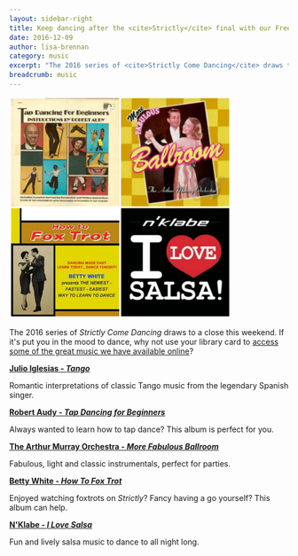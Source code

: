 ```yaml
---
layout: sidebar-right
title: Keep dancing after the <cite>Strictly</cite> final with our Freegal digital music service
date: 2016-12-09
author: lisa-brennan
category: music
excerpt: "The 2016 series of <cite>Strictly Come Dancing</cite> draws to a close this weekend. If it's put you in the mood to dance, why not use your library card to access some of the great music we have available online?"
breadcrumb: music
---
```


![Robert Audy, The Arthur Murray Orchestra, Betty White and N'Klabe](/images/featured/featured-strictly-2016.jpg)

The 2016 series of <cite>Strictly Come Dancing</cite> draws to a close this weekend. If it's put you in the mood to dance, why not use your library card to [access some of the great music we have available online](/elibrary/freegal/)?

**[Julio Iglesias - <cite>Tango</cite>](http://suffolklibraries.freegalmusic.com/artists/view/SnVsaW8gSWdsZXNpYXM=/8125262/c29ueQ)**

Romantic interpretations of classic Tango music from the legendary Spanish singer.

**[Robert Audy - <cite>Tap Dancing for Beginners</cite>](http://suffolklibraries.freegalmusic.com/artists/view/Um9iZXJ0IEF1ZHk=/888002158529/aW9kYQ)**

Always wanted to learn how to tap dance? This album is perfect for you.

**[The Arthur Murray Orchestra - <cite>More Fabulous Ballroom</cite>](http://suffolklibraries.freegalmusic.com/artists/view/VGhlIEFydGh1ciBNdXJyYXkgT3JjaGVzdHJh/2643780/c29ueQ)**

Fabulous, light and classic instrumentals, perfect for parties.

**[Betty White - <cite>How To Fox Trot</cite>](http://suffolklibraries.freegalmusic.com/artists/view/QmV0dHkgV2hpdGU=/431533/aW9kYQ)**

Enjoyed watching foxtrots on <cite>Strictly</cite>? Fancy having a go yourself? This album can help.

**[N'Klabe - <cite>I Love Salsa</cite>](http://suffolklibraries.freegalmusic.com/artists/view/TidLbGFiZQ==/4141754/c29ueQ)**

Fun and lively salsa music to dance to all night long.

